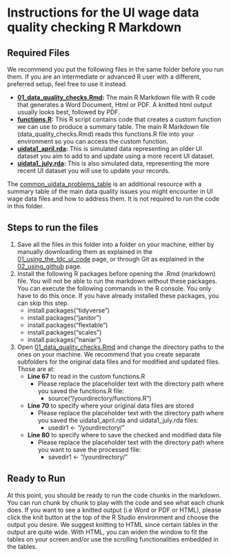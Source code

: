 # Instructions for the UI wage data quality checking R Markdown

## Required Files
We recommend you put the following files in the same folder before you run them. If you are an intermediate or advanced R user with a different, preferred setup, feel free to use it instead.

  * **[01_data_quality_checks.Rmd](https://github.com/MDRCNY/TDC-UI/blob/main/02_data_quality_checks/01_data_quality_checks.Rmd):** The main R Markdown file with R code that generates a Word Document, Html or PDF. A knitted html output usually looks best, followed by PDF.
  * **[functions.R](https://github.com/MDRCNY/TDC-UI/blob/main/02_data_quality_checks/functions.R):** This R script contains code that creates a custom function we can use to produce a summary table. The main R Markdown file (data_quality_checks.Rmd) reads this functions.R file into your environment so you can access the custom function.
  * **[uidata1_april.rda](https://github.com/MDRCNY/TDC-UI/blob/main/02_data_quality_checks/uidata1_april.rda):** This is simulated data representing an older UI dataset you aim to add to and update using a more recent UI dataset.
  * **[uidata1_july.rda](https://github.com/MDRCNY/TDC-UI/blob/main/02_data_quality_checks/uidata1_july.rda):** This is also simulated data, representing the more recent UI dataset you will use to update your records. 

The [common_uidata_problems_table](https://github.com/MDRCNY/TDC-UI/blob/main/02_data_quality_checks/common_uidata_problems_table.pdf) is an additional resource with a summary table of the main data quality issues you might encounter in UI wage data files and how to address them. It is not required to run the code in this folder.

## Steps to run the files

1. Save all the files in this folder into a folder on your machine, either by manually downloading them as explained in the [01_using_the_tdc_ui_code](https://github.com/MDRCNY/TDC-UI/blob/main/00_how_to_use_this_repository/01_using_the_tdc_ui_code.md) page, or through Git as explained in the [02_using_github](UI/blob/main/00_how_to_use_this_repository/02_using_github.md) page.
2. Install the following R packages before opening the .Rmd (markdown) file. You will not be able to run the markdown without these packages. You can execute the following commands in the R console. You only have to do this once. If you have already installed these packages, you can skip this step.
    * install.packages(“tidyverse”)
    * install.packages(“janitor”)
    * install.packages(“flextable”)
    * install.packages(“scales”)
    * install.packages(“naniar”)
3. Open [01_data_quality_checks.Rmd](https://github.com/MDRCNY/TDC-UI/blob/main/02_data_quality_checks/01_data_quality_checks.Rmd) and change the directory paths to the ones on your machine. We recommend that you create separate subfolders for the original data files and for modified and updated files. Those are at:
    * **Line 67** to read in the custom functions.R
      * Please replace the placeholder text with the directory path where you saved the functions.R file: 
        * source(“/yourdirectory/functions.R”)  
    * **Line 70** to specify where your original data files are stored
      * Please replace the placeholder text with the directory path where you saved the uidata1_april.rda and uidata1_july.rda files:
        * usedir1 <- “/yourdirectory/”
    * **Line 80** to specify where to save the checked and modified data file
      * Please replace the placeholder text with the directory path where you want to save the processed file:
        * savedir1 <- “/yourdirectory/”

## Ready to Run

At this point, you should be ready to run the code chunks in the markdown. You can run chunk by chunk to play with the code and see what each chunk does. If you want to see a knitted output (i.e Word or PDF or HTML), please click the knit button at the top of the R Studio environment and choose the output you desire. We suggest knitting to HTML since certain tables in the output are quite wide. With HTML, you can widen the window to fit the tables on your screen and/or use the scrolling functionalities embedded in the tables.




